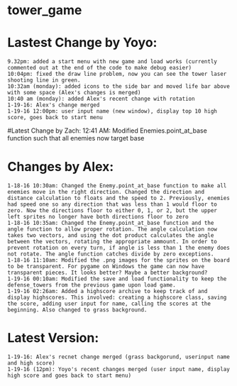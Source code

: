 # tower_game
# Lastest Change by Yoyo:
    9.32pm: added a start menu with new game and load works (currently commented out at the end of the code to make debug easier)
    10:04pm: fixed the draw line problem, now you can see the tower laser shooting line in green. 
    10:32am (monday): added icons to the side bar and moved life bar above with some space (Alex's changes is merged)
    10:40 am (monday): added Alex's recent change with rotation
    1-19-16: Alex's change merged
    1-19-16 12:00pm: user input name (new window), display top 10 high score, goes back to start menu

#Latest Change by Zach:
    12:41 AM: Modified Enemies.point_at_base function such that all enemies now target base

# Changes by Alex:
    1-18-16 10:30am: Changed the Enemy.point_at_base function to make all enemies move in the right direction. Changed the direction and distance calculation to floats and the speed to 2. Previously, enemies had speed one so any direction that was less than 1 would floor to zero. Now the directions floor to either 0, 1, or 2, but the upper left sprites no longer have both directions floor to zero
    1-18-16 10:35am: Changed the Enemy.point_at_base function and the angle function to allow proper rotation. The angle calculation now takes two vectors, and using the dot product calculates the angle between the vectors, rotating the appropriate ammount. In order to prevent rotation on every turn, if angle is less than 1 the enemy does not rotate. The angle function catches divide by zero exceptions.
    1-18-16 11:10am: Modified the .png images for the sprites on the board to be transparent. For pygame on Windows the game can now have transparent pieces. It looks better? Maybe a better background?
    1-19-16 00:10am: Modified the save and load functionality to keep the defense_towers from the previous game upon load game.
    1-19-16 02:26am: Added a highscore archive to keep track of and display highscores. This involved: creating a highscore class, saving the score, adding user input for name, calling the scores at the beginning. Also changed to grass background.

# Latest Version: 
    1-19-16: Alex's recnet change merged (grass backgorund, userinput name and high score)
    1-19-16 (12pm): Yoyo's recent changes merged (user input name, display high score and goes back to start menu)
